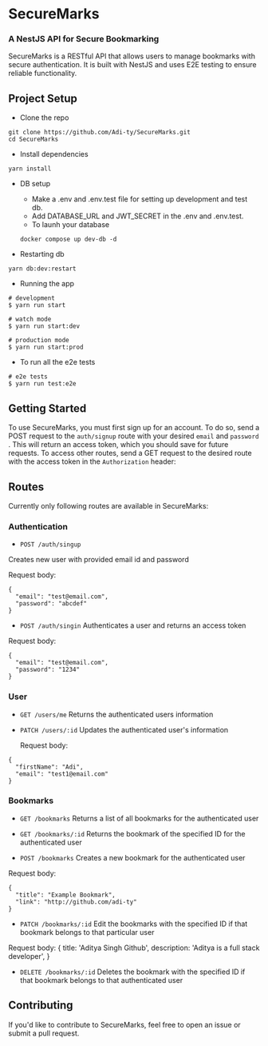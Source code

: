 # SecureMarks

### A NestJS API for Secure Bookmarking

SecureMarks is a RESTful API that allows users to manage bookmarks with secure authentication. It is built with NestJS and uses E2E testing to ensure reliable functionality.

## Project Setup

- Clone the repo

```
git clone https://github.com/Adi-ty/SecureMarks.git
cd SecureMarks
```

- Install dependencies

```
yarn install
```

- DB setup

  - Make a .env and .env.test file for setting up development and test db.
  - Add DATABASE_URL and JWT_SECRET in the .env and .env.test.
  - To launh your database

  ```
  docker compose up dev-db -d
  ```

- Restarting db

```
yarn db:dev:restart
```

- Running the app

```
# development
$ yarn run start

# watch mode
$ yarn run start:dev

# production mode
$ yarn run start:prod

```

- To run all the e2e tests

```
# e2e tests
$ yarn run test:e2e
```

## Getting Started

To use SecureMarks, you must first sign up for an account. To do so, send a POST request to the `auth/signup` route with your desired `email` and `password` .
This will return an access token, which you should save for future requests. To access other routes, send a GET request to the desired route with the access token in the `Authorization` header:

## Routes

Currently only following routes are available in SecureMarks:

### Authentication

- `POST /auth/singup`

Creates new user with provided email id and password

Request body:

```
{
  "email": "test@email.com",
  "password": "abcdef"
}
```

- `POST /auth/singin`
  Authenticates a user and returns an access token

Request body:

```
{
  "email": "test@email.com",
  "password": "1234"
}

```

### User

- `GET /users/me`
  Returns the authenticated users information
- `PATCH /users/:id`
  Updates the authenticated user's information
  
  Request body:

```
{
  "firstName": "Adi",
  "email": "test1@email.com"
}
```

### Bookmarks

- `GET /bookmarks`
Returns a list of all bookmarks for the authenticated user

- `GET /bookmarks/:id`
Returns the bookmark of the specified ID for the authenticated user

- `POST /bookmarks`
Creates a new bookmark for the authenticated user

Request body:
```
{
  "title": "Example Bookmark",
  "link": "http://github.com/adi-ty"
}
```

- `PATCH /bookmarks/:id`
Edit the bookmarks with the specified ID if that bookmark belongs to that particular user

Request body: 
{
        title: 'Aditya Singh Github',
        description:
          'Aditya is a full stack developer',
}

- `DELETE /bookmarks/:id`
Deletes the bookmark with the specified ID if that bookmark belongs to that authenticated user

## Contributing 
If you'd like to contribute to SecureMarks, feel free to open an issue or submit a pull request.

